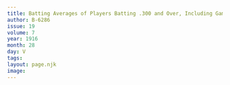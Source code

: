 ```yaml
---
title: Batting Averages of Players Batting .300 and Over, Including Games of July 14
author: B-6286
issue: 19
volume: 7
year: 1916
month: 28
day: V
tags:
layout: page.njk
image:
---
```



